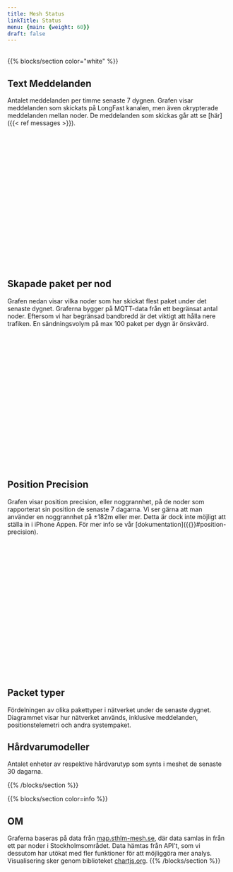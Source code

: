 ```yaml
---
title: Mesh Status
linkTitle: Status
menu: {main: {weight: 60}}
draft: false
---
```

<br/>
{{% blocks/section color="white"  %}}

## Text Meddelanden
Antalet meddelanden per timme senaste 7 dygnen. Grafen visar meddelanden som skickats på LongFast kanalen, men även okrypterade meddelanden mellan noder. De meddelanden som skickas går att se [här]({{< ref messages >}}).
<div style="min-height: 300px;width: 100%;max-width: 1000px;">
    <canvas id="messagesChart"></canvas>
</div>


## Skapade paket per nod
Grafen nedan visar vilka noder som har skickat flest paket under det senaste dygnet. 
Graferna bygger på MQTT-data från ett begränsat antal noder.
Eftersom vi har begränsad bandbredd är det viktigt att hålla nere trafiken. En sändningsvolym på max 100 paket per dygn är önskvärd.
<div id="mostActiveNodesContainer" style="min-height: 300px;width: 100%;max-width: 1000px;">
    <canvas id="mostActiveNodes"></canvas>
</div>


## Position Precision
Grafen visar position precision, eller noggrannhet, på de noder som rapporterat sin position de senaste 7 dagarna. 
Vi ser gärna att man använder en noggrannhet på ±182m eller mer. Detta är dock inte möjligt att ställa in i iPhone Appen.
För mer info se vår [dokumentation]({{<ref position.md>}}#position-precision).
<div style="min-height: 300px;width: 100%;max-width: 1000px;">
    <canvas id="positionPrecisionChart"></canvas>
</div>


## Packet typer
Fördelningen av olika pakettyper i nätverket under de senaste dygnet. Diagrammet visar hur nätverket används, inklusive meddelanden, positionstelemetri och andra systempaket.
<div id="portnumDistributionContainer" style="width: 100%;max-width: 1000px;">
    <canvas id="portnumDistribution"></canvas>
</div>


## Hårdvarumodeller
Antalet enheter av respektive hårdvarutyp som synts i meshet de senaste 30 dagarna.
<div id="hardwareChartContainer" style="width: 100%;max-width: 1000px;">
    <canvas id="hardwareChart"></canvas>
</div>


{{% /blocks/section %}}

{{% blocks/section color=info %}}
## OM
Graferna baseras på data från [map.sthlm-mesh.se](https://map.sthlm-mesh.se), där data samlas in från ett par noder i Stockholmsområdet. Data hämtas från API't, som vi dessutom har utökat med fler funktioner för att möjliggöra mer analys. Visualisering sker genom biblioteket [chartjs.org](https://www.chartjs.org/).
{{% /blocks/section %}}

<script src="https://cdn.jsdelivr.net/npm/chart.js"></script>
<script src="/js/status/messagesChart.js"></script>
<script src="/js/status/most-active-nodes.js"></script>
<script src="/js/status/hardwareChart.js"></script>
<script src="/js/status/position-precision-chart.js"></script>
<script src="/js/status/portnum-distribution-chart.js"></script>